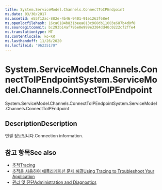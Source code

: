 ```yaml
---
title: System.ServiceModel.Channels.ConnectToIPEndpoint
ms.date: 03/30/2017
ms.assetid: e55f12ac-882e-4b46-9401-91e1263f68e4
ms.openlocfilehash: 16ca0184b831beea813c960db11003e687b4d0f8
ms.sourcegitcommit: bc293b14af795e0e999e3304dd40c0222cf2ffe4
ms.translationtype: MT
ms.contentlocale: ko-KR
ms.lasthandoff: 11/26/2020
ms.locfileid: "96235170"
---
```

# <a name="systemservicemodelchannelsconnecttoipendpoint"></a><span data-ttu-id="1c984-102">System.ServiceModel.Channels.ConnectToIPEndpoint</span><span class="sxs-lookup"><span data-stu-id="1c984-102">System.ServiceModel.Channels.ConnectToIPEndpoint</span></span>

<span data-ttu-id="1c984-103">System.ServiceModel.Channels.ConnectToIPEndpoint</span><span class="sxs-lookup"><span data-stu-id="1c984-103">System.ServiceModel.Channels.ConnectToIPEndpoint</span></span>  
  
## <a name="description"></a><span data-ttu-id="1c984-104">Description</span><span class="sxs-lookup"><span data-stu-id="1c984-104">Description</span></span>  

 <span data-ttu-id="1c984-105">연결 정보입니다.</span><span class="sxs-lookup"><span data-stu-id="1c984-105">Connection information.</span></span>  
  
## <a name="see-also"></a><span data-ttu-id="1c984-106">참고 항목</span><span class="sxs-lookup"><span data-stu-id="1c984-106">See also</span></span>

- [<span data-ttu-id="1c984-107">추적</span><span class="sxs-lookup"><span data-stu-id="1c984-107">Tracing</span></span>](index.md)
- [<span data-ttu-id="1c984-108">추적을 사용하여 애플리케이션 문제 해결</span><span class="sxs-lookup"><span data-stu-id="1c984-108">Using Tracing to Troubleshoot Your Application</span></span>](using-tracing-to-troubleshoot-your-application.md)
- [<span data-ttu-id="1c984-109">관리 및 진단</span><span class="sxs-lookup"><span data-stu-id="1c984-109">Administration and Diagnostics</span></span>](../index.md)
